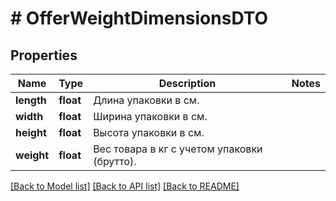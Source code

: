 # # OfferWeightDimensionsDTO

## Properties

Name | Type | Description | Notes
------------ | ------------- | ------------- | -------------
**length** | **float** | Длина упаковки в см. |
**width** | **float** | Ширина упаковки в см. |
**height** | **float** | Высота упаковки в см. |
**weight** | **float** | Вес товара в кг с учетом упаковки (брутто). |

[[Back to Model list]](../../README.md#models) [[Back to API list]](../../README.md#endpoints) [[Back to README]](../../README.md)
